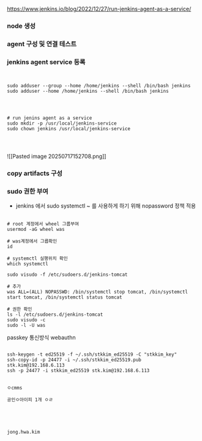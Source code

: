 https://www.jenkins.io/blog/2022/12/27/run-jenkins-agent-as-a-service/

### node 생성


### agent 구성 및 연결 테스트



### jenkins agent service 등록


~~~


sudo adduser --group --home /home/jenkins --shell /bin/bash jenkins
sudo adduser --home /home/jenkins --shell /bin/bash jenkins




# run jenins agent as a service
sudo mkdir -p /usr/local/jenkins-service
sudo chown jenkins /usr/local/jenkins-service




~~~




![[Pasted image 20250717152708.png]]








### copy artifacts 구성






### sudo 권한 부여
- jenkins 에서 sudo systemctl ~ 를 사용하게 하기 위해 nopassword 정책 적용

~~~

# root 계정에서 wheel 그룹부여
usermod -aG wheel was

# was계정에서 그릅확인
id

# systemctl 실행위치 확인
which systemctl

sudo visudo -f /etc/sudoers.d/jenkins-tomcat

# 추가
was ALL=(ALL) NOPASSWD: /bin/systemctl stop tomcat, /bin/systemctl start tomcat, /bin/systemctl status tomcat

# 권한 확인
ls -l /etc/sudoers.d/jenkins-tomcat
sudo visudo -c
sudo -l -U was

~~~





passkey 통신방식 webauthn

~~~

ssh-keygen -t ed25519 -f ~/.ssh/stkkim_ed25519 -C "stkkim_key"
ssh-copy-id -p 24477 -i ~/.ssh/stkkim_ed25519.pub stk.kim@192.168.6.113
ssh -p 24477 -i stkkim_ed25519 stk.kim@192.168.6.113


ㅇcmms 

공인ㅇ아이피 1개 ㅇㄹ




  
jong.hwa.kim


~~~